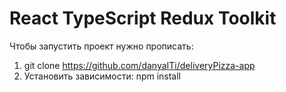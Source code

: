 # React TypeScript Redux Toolkit

Чтобы запустить проект нужно прописать:

1. git clone https://github.com/danyaITi/deliveryPizza-app
2. Установить зависимости: npm install
